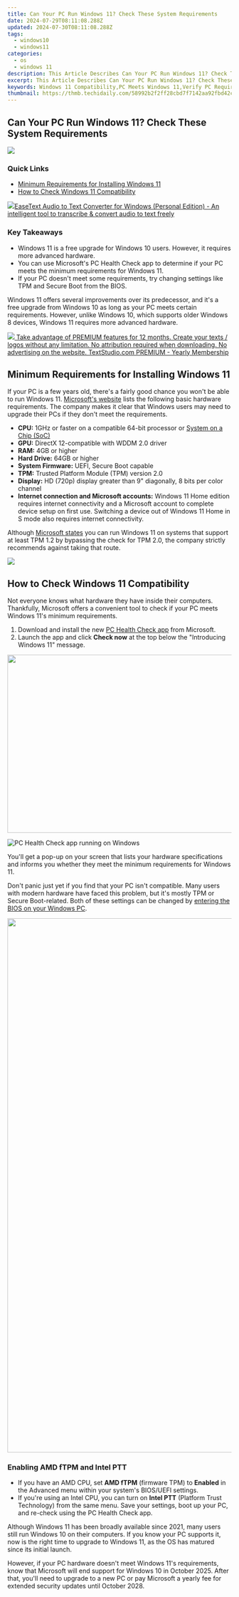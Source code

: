 ```yaml
---
title: Can Your PC Run Windows 11? Check These System Requirements
date: 2024-07-29T08:11:08.288Z
updated: 2024-07-30T08:11:08.288Z
tags:
  - windows10
  - windows11
categories:
  - os
  - windows 11
description: This Article Describes Can Your PC Run Windows 11? Check These System Requirements
excerpt: This Article Describes Can Your PC Run Windows 11? Check These System Requirements
keywords: Windows 11 Compatibility,PC Meets Windows 11,Verify PC Requirements,System Spec for Windows 11,Check PC Capability,Assess Windows 11 Readiness,Ensure Windows 11 Suitability
thumbnail: https://thmb.techidaily.com/58992b2f2ff28cbd7f7142aa92fbd42cf8a8200b47b4082bc718f88eefb4ff2a.jpg
---
```


## Can Your PC Run Windows 11? Check These System Requirements

<!-- affiliate ads begin -->
<a href="https://secure.2checkout.com/order/checkout.php?PRODS=35038891&QTY=1&AFFILIATE=108875&CART=1"><img src="https://www.dupinout.com/wp-content/uploads/2021/12/DupInOut-New-Duplicate-Scan-Tab.png" border="0"></a>
<!-- affiliate ads end -->
### Quick Links

* [Minimum Requirements for Installing Windows 11](#minimum-requirements-for-installing-windows-11)
* [How to Check Windows 11 Compatibility](#how-to-check-windows-11-compatibility)

<!-- affiliate ads begin -->
<a href="https://secure.2checkout.com/order/checkout.php?PRODS=40203538&QTY=1&AFFILIATE=108875&CART=1"><img src="https://secure.avangate.com/images/merchant/cc4b82e826b52ec41c810301548e8f48/products/audio-to-text-transcription-software.png" border="0">EaseText Audio to Text Converter for Windows (Personal Edition) - An intelligent tool to transcribe & convert audio to text freely </a>
<!-- affiliate ads end -->
### Key Takeaways

* Windows 11 is a free upgrade for Windows 10 users. However, it requires more advanced hardware.
* You can use Microsoft's PC Health Check app to determine if your PC meets the minimum requirements for Windows 11\.
* If your PC doesn't meet some requirements, try changing settings like TPM and Secure Boot from the BIOS.

 Windows 11 offers several improvements over its predecessor, and it's a free upgrade from Windows 10 as long as your PC meets certain requirements. However, unlike Windows 10, which supports older Windows 8 devices, Windows 11 requires more advanced hardware.

<!-- affiliate ads begin -->
<a href="https://secure.textstudio.com/order/checkout.php?PRODS=35633309&QTY=1&AFFILIATE=108875&CART=1"> <img src="https://secure.avangate.com/images/merchant/d6eb8222c9718486bdabce8b897380f7/products/3_premium-icon.png" border="0"> Take advantage of PREMIUM features for 12 months. 
Create your texts / logos without any limitation. 
No attribution required when downloading. 
No advertising on the website. 
 TextStudio.com  PREMIUM - Yearly Membership</a>
<!-- affiliate ads end -->
## Minimum Requirements for Installing Windows 11

 If your PC is a few years old, there's a fairly good chance you won't be able to run Windows 11\. [Microsoft's website](https://www.microsoft.com/en-us/windows/windows-11-specifications) lists the following basic hardware requirements. The company makes it clear that Windows users may need to upgrade their PCs if they don't meet the requirements.

* **CPU:** 1GHz or faster on a compatible 64-bit processor or [System on a Chip (SoC)](https://www.makeuseof.com/what-is-a-system-on-a-chip-soc/)
* **GPU:** DirectX 12-compatible with WDDM 2.0 driver
* **RAM:** 4GB or higher
* **Hard Drive:** 64GB or higher
* **System Firmware:** UEFI, Secure Boot capable
* **TPM:** Trusted Platform Module (TPM) version 2.0
* **Display:** HD (720p) display greater than 9" diagonally, 8 bits per color channel
* **Internet connection and Microsoft accounts:** Windows 11 Home edition requires internet connectivity and a Microsoft account to complete device setup on first use. Switching a device out of Windows 11 Home in S mode also requires internet connectivity.

 Although [Microsoft states](https://support.microsoft.com/en-us/windows/ways-to-install-windows-11-e0edbbfb-cfc5-4011-868b-2ce77ac7c70e) you can run Windows 11 on systems that support at least TPM 1.2 by bypassing the check for TPM 2.0, the company strictly recommends against taking that route.

<!-- affiliate ads begin -->
<a href="https://secure.2checkout.com/order/checkout.php?PRODS=37100474&QTY=1&AFFILIATE=108875&CART=1"><img src="https://awario.com/images/pages/index/img-leads-1280@1x.avif" border="0"></a>
<!-- affiliate ads end -->
## How to Check Windows 11 Compatibility

 Not everyone knows what hardware they have inside their computers. Thankfully, Microsoft offers a convenient tool to check if your PC meets Windows 11's minimum requirements.

1. Download and install the new [PC Health Check app](https://aka.ms/GetPCHealthCheckApp) from Microsoft.
2. Launch the app and click **Check now** at the top below the "Introducing Windows 11" message.

<!-- affiliate ads begin -->
<a href="https://aidotcom.pxf.io/c/5597632/2086436/19576" target="_top" id="2086436"><img src="//a.impactradius-go.com/display-ad/19576-2086436" border="0" alt="" width="1500" height="400"/></a><img height="0" width="0" src="https://imp.pxf.io/i/5597632/2086436/19576" style="position:absolute;visibility:hidden;" border="0" />
<!-- affiliate ads end -->
![PC Health Check app running on Windows](https://static1.makeuseofimages.com/wordpress/wp-content/uploads/2024/02/pc-health-check-app-running-on-windows.png)

 You'll get a pop-up on your screen that lists your hardware specifications and informs you whether they meet the minimum requirements for Windows 11\.

 Don't panic just yet if you find that your PC isn't compatible. Many users with modern hardware have faced this problem, but it's mostly TPM or Secure Boot-related. Both of these settings can be changed by [entering the BIOS on your Windows PC](https://www.makeuseof.com/tag/enter-bios-computer/).

<!-- affiliate ads begin -->
<a href="https://engwe.pxf.io/c/5597632/2093504/25579" target="_top" id="2093504"><img src="//a.impactradius-go.com/display-ad/25579-2093504" border="0" alt="" width="1200" height="1200"/></a><img height="0" width="0" src="https://imp.pxf.io/i/5597632/2093504/25579" style="position:absolute;visibility:hidden;" border="0" />
<!-- affiliate ads end -->
### Enabling AMD fTPM and Intel PTT

* If you have an AMD CPU, set **AMD fTPM** (firmware TPM) to **Enabled** in the Advanced menu within your system's BIOS/UEFI settings.
* If you're using an Intel CPU, you can turn on **Intel PTT** (Platform Trust Technology) from the same menu. Save your settings, boot up your PC, and re-check using the PC Health Check app.

 Although Windows 11 has been broadly available since 2021, many users still run Windows 10 on their computers. If you know your PC supports it, now is the right time to upgrade to Windows 11, as the OS has matured since its initial launch.

 However, if your PC hardware doesn't meet Windows 11's requirements, know that Microsoft will end support for Windows 10 in October 2025\. After that, you'll need to upgrade to a new PC or pay Microsoft a yearly fee for extended security updates until October 2028\.



<ins class="adsbygoogle"
      style="display:block"
      data-ad-client="ca-pub-7571918770474297"
      data-ad-slot="8358498916"
      data-ad-format="auto"
      data-full-width-responsive="true"></ins>
